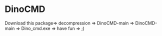 # DinoCMD
‪Download this package=> decompression => DinoCMD-main => DinoCMD-main => Dino_cmd.exe => have fun => ;)
